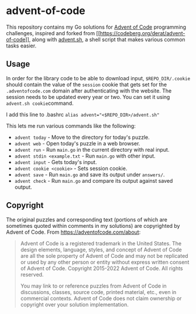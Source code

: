 # advent-of-code

This repository contains my Go solutions for [Advent of Code] programming
challenges, inspired and forked from [[https://codeberg.org/derat/advent-of-code]], along with 
[advent.sh](./advent.sh), a shell script that makes various common tasks easier.

[Advent of Code]: https://adventofcode.com/

## Usage

In order for the library code to be able to download input,
`$REPO_DIR/.cookie` should contain the value of the `session` cookie
that gets set for the `.adventofcode.com` domain after authenticating with the
website. The session needs to be updated every year or two. You can set it using `advent.sh cookie`command.

I add this line to .bashrc
`alias advent="<$REPO_DIR>/advent.sh"`

This lets me run various commands like the following:

*   `advent today` - Move to the directory for today's puzzle.
*   `advent web` - Open today's puzzle in a web browser.
*   `advent run` - Run `main.go` in the current directory with real input.
*   `advent stdin <example.txt` - Run `main.go` with other input.
*   `advent input` - Gets today's input.
*   `advent cookie <cookie>` - Sets session cookie.
*   `advent save` - Run `main.go` and save its output under `answers/`.
*   `advent check` - Run `main.go` and compare its output against saved output.

## Copyright

The original puzzles and corresponding text (portions of which are sometimes
quoted within comments in my solutions) are copyrighted by Advent of Code. From
<https://adventofcode.com/about>:

> Advent of Code is a registered trademark in the United States. The design
> elements, language, styles, and concept of Advent of Code are all the sole
> property of Advent of Code and may not be replicated or used by any other
> person or entity without express written consent of Advent of Code. Copyright
> 2015-2022 Advent of Code. All rights reserved.
>
> You may link to or reference puzzles from Advent of Code in discussions,
> classes, source code, printed material, etc., even in commercial contexts.
> Advent of Code does not claim ownership or copyright over your solution
> implementation.

